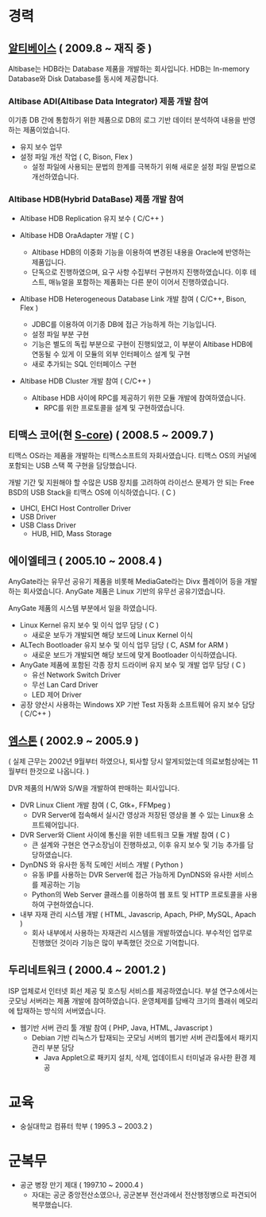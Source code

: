 # 경력

## [알티베이스](http://www.altibase.com/) ( 2009.8 ~ 재직 중 )

Altibase는 HDB라는 Database 제품을 개발하는 회사입니다. HDB는 In-memory Database와 Disk Database를 동시에 제공합니다.

### Altibase ADI(Altibase Data Integrator) 제품 개발 참여

이기종 DB 간에 통합하기 위한 제품으로 DB의 로그 기반 데이터 분석하여 내용을 반영하는 제품이었습니다.

 * 유지 보수 업무
 * 설정 파일 개선 작업 ( C, Bison, Flex )
     * 설정 파일에 사용되는 문법의 한계를 극복하기 위해 새로운 설정 파일 문법으로 개선하였습니다.
 
### Altibase HDB(Hybrid DataBase) 제품 개발 참여

 * Altibase HDB Replication 유지 보수 ( C/C++ )

 * Altibase HDB OraAdapter 개발 ( C )
    * Altibase HDB의 이중화 기능을 이용하여 변경된 내용을 Oracle에 반영하는 제품입니다.
    * 단독으로 진행하였으며, 요구 사항 수집부터 구현까지 진행하였습니다. 이후 테스트, 매뉴얼을 포함하는 제품화는 다른 분이 이어서 진행하였습니다.

 * Altibase HDB Heterogeneous Database Link 개발 참여 ( C/C++, Bison, Flex )
    * JDBC를 이용하여 이기종 DB에 접근 가능하게 하는 기능입니다.
    * 설정 파일 부분 구현
    * 기능은 별도의 독립 부분으로 구현이 진행되었고, 이 부분이 Altibase HDB에 연동될 수 있게 이 모듈의 외부 인터페이스 설계 및 구현
    * 새로 추가되는 SQL 인터페이스 구현
    
 * Altibase HDB Cluster 개발 참여 ( C/C++ )
    * Altibase HDB 사이에 RPC를 제공하기 위한 모듈 개발에 참여하였습니다.
        * RPC를 위한 프로토콜을 설계 및 구현하였습니다.

## 티맥스 코어(현 [S-core](http://www.s-core.co.kr/home.xhtml)) ( 2008.5 ~ 2009.7 )

티맥스 OS라는 제품을 개발하는 티맥스소프트의 자회사였습니다. 티맥스 OS의 커널에 포함되는 USB 스택 쪽 구현을 담당했습니다.

개발 기간 및 지원해야 할 수많은 USB 장치를 고려하여 라이선스 문제가 안 되는 Free BSD의 USB Stack을 티맥스 OS에 이식하였습니다. ( C )

 * UHCI, EHCI Host Controller Driver
 * USB Driver
 * USB Class Driver
    * HUB, HID, Mass Storage

## 에이엘테크 ( 2005.10 ~ 2008.4 )

AnyGate라는 유무선 공유기 제품을 비롯해 MediaGate라는 Divx 플레이어 등을 개발하는 회사였습니다. AnyGate 제품은 Linux 기반의 유무선 공유기였습니다.

AnyGate 제품의 시스템 부분에서 일을 하였습니다. 

 * Linux Kernel 유지 보수 및 이식 업무 담당 ( C )
    * 새로운 보두가 개발되면 해당 보드에 Linux Kernel 이식
 * ALTech Bootloader 유지 보수 및 이식 업무 담당 ( C, ASM for ARM )
    * 새로운 보드가 개발되면 해당 보드에 맞게 Bootloader 이식하였습니다.
 * AnyGate 제품에 포함된 각종 장치 드라이버 유지 보수 및 개발 업무 담당 ( C )
    * 유선 Network Switch Driver
    * 무선 Lan Card Driver
    * LED 제어 Driver
 * 공장 양산시 사용하는 Windows XP 기반 Test 자동화 소프트웨어 유지 보수 담당 ( C/C++ )

## [엠스톤](http://www.emstone.com) ( 2002.9 ~ 2005.9 )

( 실제 근무는 2002년 9월부터 하였으나, 퇴사할 당시 알게되었는데 의료보험상에는 11월부터 한것으로 나옵니다. )

DVR 제품의 H/W와 S/W을 개발하여 판매하는 회사입니다.

 * DVR Linux Client 개발 참여 ( C, Gtk+, FFMpeg )
    * DVR Server에 접속해서 실시간 영상과 저장된 영상을 볼 수 있는 Linux용 소프트웨어입니다.
 * DVR Server와 Client 사이에 통신을 위한 네트워크 모듈 개발 참여 ( C )
    * 큰 설계와 구현은 연구소장님이 진행하셨고, 이후 유지 보수 및 기능 추가를 담당하였습니다.
 * DynDNS 와 유사한 동적 도메인 서비스 개발 ( Python )
    * 유동 IP를 사용하는 DVR Server에 접근 가능하게 DynDNS와 유사한 서비스를 제공하는 기능
    * Python의 Web Server 클래스를 이용하여 웹 포트 및 HTTP 프로토콜을 사용하여 구현하였습니다.
 * 내부 자재 관리 시스템 개발 ( HTML, Javascrip, Apach, PHP, MySQL, Apach )
    * 회사 내부에서 사용하는 자재관리 시스템을 개발하였습니다. 부수적인 업무로 진행했던 것이라 기능은 많이 부족했던 것으로 기억합니다.
 
## 두리네트워크 ( 2000.4 ~ 2001.2 )

ISP 업체로서 인터넷 회선 제공 및 호스팅 서비스를 제공하였습니다. 부설 연구소에서는 굿모닝 서버라는 제품 개발에 참여하였습니다. 운영체제를 담배각 크기의 플래쉬 메모리에 탑재하는 방식의 서버였습니다.

 * 웹기반 서버 관리 툴 개발 참여 ( PHP, Java, HTML, Javascript )
    * Debian 기반 리눅스가 탑재되는 굿모닝 서버의 웹기반 서버 관리툴에서 패키지 관리 부분 담당
        * Java Applet으로 패키지 설치, 삭제, 업데이트시 터미널과 유사한 환경 제공
 
# 교육

 * 숭실대학교 컴퓨터 학부 ( 1995.3 ~ 2003.2 )

# 군복무

 * 공군 병장 만기 제대 ( 1997.10 ~ 2000.4 )
    * 자대는 공군 중앙전산소였으나, 공군본부 전산과에서 전산행정병으로 파견되어 복무했습니다.
    
